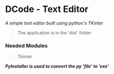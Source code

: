# DCode - Text Editor
_A simple text editor built using python's TKinter_

> The application is in the 'dist' folder

### Needed Modules
> Tkinter

**_PyInstaller is used to convert the py 'file' to 'exe'_** 
